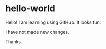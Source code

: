 # hello-world

Hello!
I am learning using GitHub.
It looks fun.

I have not made new changes.

Thanks.
